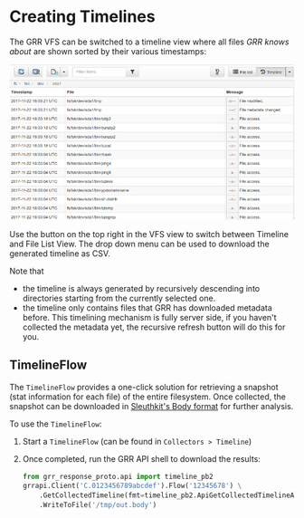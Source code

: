 # Creating Timelines #

The GRR VFS can be switched to a timeline view where all files *GRR knows about* are shown sorted by their various timestamps:

![Timeline](../../images/timeline.png "Timeline")

Use the button on the top right in the VFS view to switch between Timeline and File List View. The drop down menu can be used to download the generated timeline as CSV.

Note that

- the timeline is always generated by recursively descending into directories starting from the currently selected one.
- the timeline only contains files that GRR has downloaded metadata before. This timelining mechanism is fully server side, if you haven't collected the metadata yet, the recursive refresh button will do this for you.

## TimelineFlow ##

The `TimelineFlow` provides a one-click solution for retrieving a snapshot (stat information for each file) of the entire filesystem. Once collected, the snapshot can be downloaded in [Sleuthkit's Body format](http://wiki.sleuthkit.org/index.php?title=Body_file) for further analysis.

To use the `TimelineFlow`:

1. Start a `TimelineFlow` (can be found in `Collectors > Timeline`)

1. Once completed, run the GRR API shell to download the results:

   ```python
   from grr_response_proto.api import timeline_pb2
   grrapi.Client('C.0123456789abcdef').Flow('12345678') \
       .GetCollectedTimeline(fmt=timeline_pb2.ApiGetCollectedTimelineArgs.BODY) \
       .WriteToFile('/tmp/out.body')
   ```
